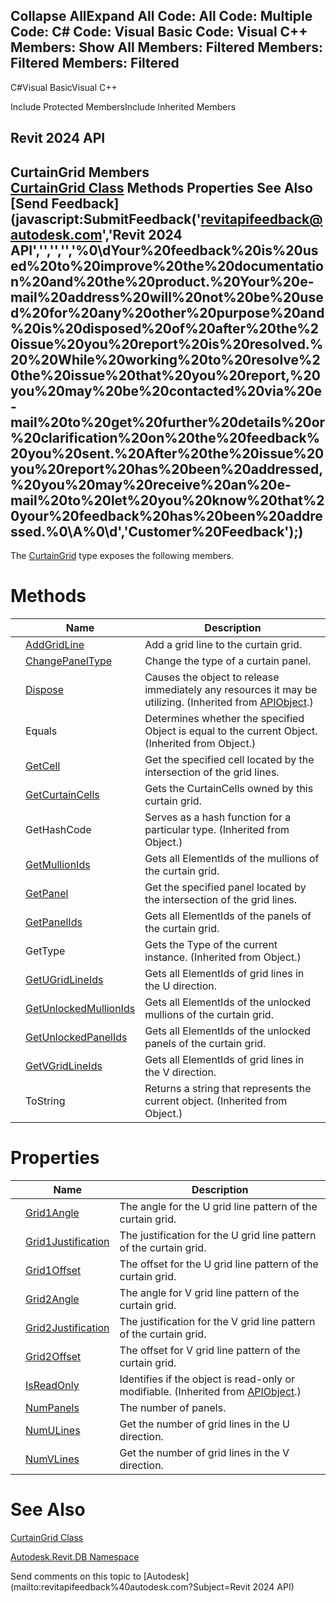 ﻿

Collapse AllExpand All Code: All Code: Multiple Code: C# Code: Visual Basic Code: Visual C++  Members: Show All Members: Filtered Members: Filtered Members: Filtered   
---  
  
C#Visual BasicVisual C++

Include Protected MembersInclude Inherited Members

Revit 2024 API  
---  
CurtainGrid Members  
[CurtainGrid Class](5e0d5b7c-aaa1-d299-6fb8-2faa65b1857a.md) Methods Properties See Also [Send Feedback](javascript:SubmitFeedback\('revitapifeedback@autodesk.com','Revit 2024 API','','','','%0\\dYour%20feedback%20is%20used%20to%20improve%20the%20documentation%20and%20the%20product.%20Your%20e-mail%20address%20will%20not%20be%20used%20for%20any%20other%20purpose%20and%20is%20disposed%20of%20after%20the%20issue%20you%20report%20is%20resolved.%20%20While%20working%20to%20resolve%20the%20issue%20that%20you%20report,%20you%20may%20be%20contacted%20via%20e-mail%20to%20get%20further%20details%20or%20clarification%20on%20the%20feedback%20you%20sent.%20After%20the%20issue%20you%20report%20has%20been%20addressed,%20you%20may%20receive%20an%20e-mail%20to%20let%20you%20know%20that%20your%20feedback%20has%20been%20addressed.%0\\A%0\\d','Customer%20Feedback'\);)  
---  
  
The [CurtainGrid](5e0d5b7c-aaa1-d299-6fb8-2faa65b1857a.md) type exposes the following members.

# Methods

|  | Name | Description |
| --- | --- | --- |
|  | [AddGridLine](8886680c-2075-f542-9fcd-140b8bd87d12.md) | Add a grid line to the curtain grid. |
|  | [ChangePanelType](00a3e500-c61a-4f6a-7a98-7340bef88f4c.md) | Change the type of a curtain panel. |
|  | [Dispose](7c03212a-b587-1c89-3912-efea0d2619c5.md) | Causes the object to release immediately any resources it may be utilizing. (Inherited from [APIObject](beb86ef5-39ad-3f0d-0cd9-0c929387a2bb.md).) |
|  | Equals | Determines whether the specified Object is equal to the current Object. (Inherited from Object.) |
|  | [GetCell](6fa6e433-953c-35e4-ded6-f578c28e42ff.md) | Get the specified cell located by the intersection of the grid lines. |
|  | [GetCurtainCells](382a9587-908f-6f99-c46f-c95c0572f827.md) | Gets the CurtainCells owned by this curtain grid. |
|  | GetHashCode | Serves as a hash function for a particular type.  (Inherited from Object.) |
|  | [GetMullionIds](7988417f-94dd-89b8-e266-038353537745.md) | Gets all ElementIds of the mullions of the curtain grid. |
|  | [GetPanel](cbb3dc60-04a8-2e95-d6c8-f6294ce7b6f6.md) | Get the specified panel located by the intersection of the grid lines. |
|  | [GetPanelIds](e1120452-d2b1-886f-e080-95ba0fa9b79b.md) | Gets all ElementIds of the panels of the curtain grid. |
|  | GetType | Gets the Type of the current instance. (Inherited from Object.) |
|  | [GetUGridLineIds](0cab3f8e-34a3-4705-352b-93a9eadefbbd.md) | Gets all ElementIds of grid lines in the U direction. |
|  | [GetUnlockedMullionIds](032f13a6-311d-f4e1-53ff-b3c345fd043b.md) | Gets all ElementIds of the unlocked mullions of the curtain grid. |
|  | [GetUnlockedPanelIds](5571b4c3-08f4-c300-5d4e-90d405b1cb52.md) | Gets all ElementIds of the unlocked panels of the curtain grid. |
|  | [GetVGridLineIds](23e62335-0db9-9b7d-079b-255ca5944c8e.md) | Gets all ElementIds of grid lines in the V direction. |
|  | ToString | Returns a string that represents the current object. (Inherited from Object.) |
  
# Properties

|  | Name | Description |
| --- | --- | --- |
|  | [Grid1Angle](b0a8ad8c-1729-b3d2-389d-dfca73e0a66b.md) | The angle for the U grid line pattern of the curtain grid. |
|  | [Grid1Justification](1302cfec-7591-4e47-5ea3-8cc7ac9afb90.md) | The justification for the U grid line pattern of the curtain grid. |
|  | [Grid1Offset](66e6adc1-452c-a9c6-1489-9092f62455aa.md) | The offset for the U grid line pattern of the curtain grid. |
|  | [Grid2Angle](11030f5d-fb11-423e-5a00-6e7318eb7fcd.md) | The angle for V grid line pattern of the curtain grid. |
|  | [Grid2Justification](06b070e5-0532-e154-68e8-49242b4192ce.md) | The justification for the V grid line pattern of the curtain grid. |
|  | [Grid2Offset](6bcb03e8-8925-48b4-44d7-09fc6cdc287c.md) | The offset for V grid line pattern of the curtain grid. |
|  | [IsReadOnly](d516bcd2-a3fd-a578-58f6-f1add979bd07.md) | Identifies if the object is read-only or modifiable. (Inherited from [APIObject](beb86ef5-39ad-3f0d-0cd9-0c929387a2bb.md).) |
|  | [NumPanels](b98ff0b0-8d33-8f28-7625-4abf5060ecb2.md) | The number of panels. |
|  | [NumULines](7b186b2e-ccbf-bd63-175a-0cd599598ba4.md) | Get the number of grid lines in the U direction. |
|  | [NumVLines](f5fa1b81-3209-ec84-0e07-21ae7cf9c893.md) | Get the number of grid lines in the V direction. |
  
# See Also

[CurtainGrid Class](5e0d5b7c-aaa1-d299-6fb8-2faa65b1857a.md)

[Autodesk.Revit.DB Namespace](87546ba7-461b-c646-cbb1-2cb8f5bff8b2.md)

Send comments on this topic to [Autodesk](mailto:revitapifeedback%40autodesk.com?Subject=Revit 2024 API)